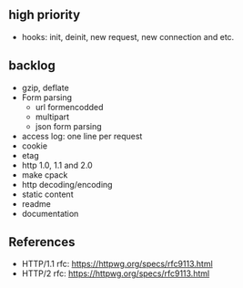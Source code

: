 ## high priority
- hooks: init, deinit, new request, new connection and etc.


## backlog
- gzip, deflate
- Form parsing
  - url formencodded 
  - multipart
  - json form parsing
- access log: one line per request
- cookie
- etag
- http 1.0, 1.1 and 2.0
- make cpack
- http decoding/encoding
- static content
- readme
- documentation


## References

- HTTP/1.1 rfc: https://httpwg.org/specs/rfc9113.html
- HTTP/2 rfc: https://httpwg.org/specs/rfc9113.html
